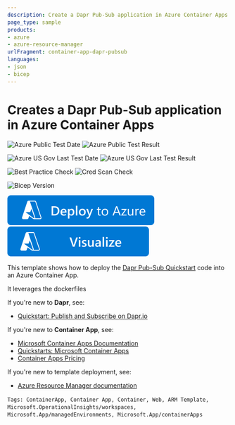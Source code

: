 ```yaml
---
description: Create a Dapr Pub-Sub application in Azure Container Apps
page_type: sample
products:
- azure
- azure-resource-manager
urlFragment: container-app-dapr-pubsub
languages:
- json
- bicep
---
```

# Creates a Dapr Pub-Sub application in Azure Container Apps

![Azure Public Test Date](https://azurequickstartsservice.blob.core.windows.net/badges/quickstarts/microsoft.app/container-app-dapr-pubsub/PublicLastTestDate.svg)
![Azure Public Test Result](https://azurequickstartsservice.blob.core.windows.net/badges/quickstarts/microsoft.app/container-app-dapr-pubsub/PublicDeployment.svg)

![Azure US Gov Last Test Date](https://azurequickstartsservice.blob.core.windows.net/badges/quickstarts/microsoft.app/container-app-dapr-pubsub/FairfaxLastTestDate.svg)
![Azure US Gov Last Test Result](https://azurequickstartsservice.blob.core.windows.net/badges/quickstarts/microsoft.app/container-app-dapr-pubsub/FairfaxDeployment.svg)

![Best Practice Check](https://azurequickstartsservice.blob.core.windows.net/badges/quickstarts/microsoft.app/container-app-dapr-pubsub/BestPracticeResult.svg)
![Cred Scan Check](https://azurequickstartsservice.blob.core.windows.net/badges/quickstarts/microsoft.app/container-app-dapr-pubsub/CredScanResult.svg)

![Bicep Version](https://azurequickstartsservice.blob.core.windows.net/badges/quickstarts/microsoft.app/container-app-dapr-pubsub/BicepVersion.svg)

[![Deploy To Azure](https://raw.githubusercontent.com/Azure/azure-quickstart-templates/master/1-CONTRIBUTION-GUIDE/images/deploytoazure.svg?sanitize=true)](https://portal.azure.com/#create/Microsoft.Template/uri/https%3A%2F%2Fraw.githubusercontent.com%2FAzure%2Fazure-quickstart-templates%2Fmaster%2Fquickstarts%2Fmicrosoft.app%2Fcontainer-app-dapr-pubsub%2Fazuredeploy.json)
[![Visualize](https://raw.githubusercontent.com/Azure/azure-quickstart-templates/master/1-CONTRIBUTION-GUIDE/images/visualizebutton.svg?sanitize=true)](http://armviz.io/#/?load=https%3A%2F%2Fraw.githubusercontent.com%2FAzure%2Fazure-quickstart-templates%2Fmaster%2Fquickstarts%2Fmicrosoft.app%2Fcontainer-app-dapr-pubsub%2Fazuredeploy.json)

This template shows how to deploy the [Dapr Pub-Sub Quickstart](https://github.com/dapr/quickstarts) code into an Azure Container App.

It leverages the dockerfiles

If you're new to **Dapr**, see:
- [Quickstart: Publish and Subscribe on Dapr.io](https://docs.dapr.io/getting-started/quickstarts/pubsub-quickstart/)

If you're new to **Container App**, see:

- [Microsoft Container Apps Documentation](https://docs.microsoft.com/azure/container-apps/)
- [Quickstarts: Microsoft Container Apps](https://docs.microsoft.com/azure/container-apps/get-started)
- [Container Apps Pricing](https://azure.microsoft.com/pricing/details/container-apps/)

If you're new to template deployment, see:

- [Azure Resource Manager documentation](https://docs.microsoft.com/azure/azure-resource-manager/)

`Tags: ContainerApp, Container App, Container, Web, ARM Template, Microsoft.OperationalInsights/workspaces, Microsoft.App/managedEnvironments, Microsoft.App/containerApps`
